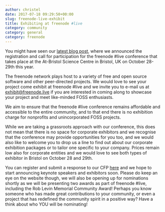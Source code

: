 ```yaml
---
author: christel
date: 2017-07-18 09:29:50+00:00
slug: freenode-live-exhibit
title: Exhibiting at freenode #live
category: community
category: general
category: freenode
---
```


You might have seen our [latest blog post](https://freenode.net/news/freenode-live), where we announced the registration and call for participation for the freenode #live conference that takes place at the At-Bristol Science Centre in Bristol, UK on October 28-29th this year.

The freenode network plays host to a variety of free and open source software and other peer-directed projects. We would love to see your project come exhibit at freenode #live and we invite you to e-mail us at exhibit@freenode.live if you are interested in coming along to showcase your project and meet like-minded FOSS enthusiasts. 

We aim to ensure that the freenode #live conference remains affordable and accessible to the entire community, and to that end there is no exhibition charge for nonprofits and unincorporated FOSS projects. 

While we are taking a grassroots approach with our conference, this does not mean that there is no space for corporate exhibitors and we recognise that the conference may provide opportunities for you too, and we would also like to welcome you to drop us a line to find out about our corporate exhibition packages or to tailor one specific to your company. Prices remain low also for corporate entities and we would love to see both types of exhibitor in Bristol on October 28 and 29th.

You can register and submit a response to our CFP [here](https:///freenode.live) and we hope to start announcing keynote speakers and exhibitors soon. Please do keep an eye on the website though, we will also be opening up for nominations shortly as we will be presenting two awards as part of freenode #live, including the Rob Levin Memorial Community Award! Perhaps you know someone who has made great contributions to your community, or even a project that has redefined the community spirit in a positive way? Have a think about who YOU will be nominating! 
